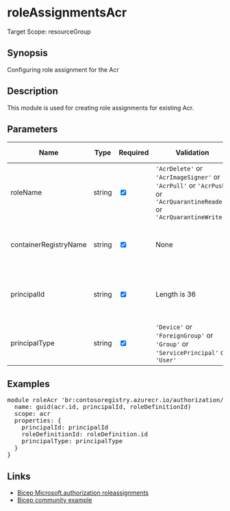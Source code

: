 ﻿# roleAssignmentsAcr

Target Scope: resourceGroup

## Synopsis
Configuring role assignment for the Acr

## Description
This module is used for creating role assignments for existing Acr.

## Parameters
| Name | Type | Required | Validation | Default value | Description |
| -- |  -- | -- | -- | -- | -- |
| roleName | string | <input type="checkbox" checked> | `'AcrDelete'` or `'AcrImageSigner'` or `'AcrPull'` or `'AcrPush'` or `'AcrQuarantineReader'` or `'AcrQuarantineWriter'` | <pre></pre> | The roledefinition name you want to assign. |
| containerRegistryName | string | <input type="checkbox" checked> | None | <pre></pre> | The name of the existing azure container registry. |
| principalId | string | <input type="checkbox" checked> | Length is 36 | <pre></pre> | The AAD Object ID of the principal you want to assign the role to. |
| principalType | string | <input type="checkbox" checked> | `'Device'` or `'ForeignGroup'` or `'Group'` or `'ServicePrincipal'` or `'User'` | <pre></pre> |  |

## Examples
<pre>
module roleAcr 'br:contosoregistry.azurecr.io/authorization/roleassignments:latest' = {
  name: guid(acr.id, principalId, roleDefinitionId)
  scope: acr
  properties: {
    principalId: principalId
    roleDefinitionId: roleDefinition.id
    principalType: principalType
  }
}
</pre>

## Links
- [Bicep Microsoft.authorization roleassignments](https://learn.microsoft.com/en-us/azure/templates/microsoft.authorization/roleassignments?pivots=deployment-language-bicep)<br>
- [Bicep community example](https://github.com/your-azure-coach/ftw-ventures/blob/main/infra/modules/role-assignment-container-registry.bicep)
